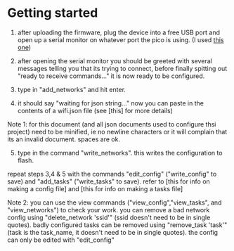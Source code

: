 # **Getting started**

1. after uploading the firmware, plug the device into a free USB port and open up a serial monitor on whatever port the pico is using. (I used [this one](https://serial.huhn.me))

2. after opening the serial monitor you should be greeted with several messages telling you that its trying to connect, before finally spitting out "ready to receive commands..."
it is now ready to be configured.

3. type in "add_networks" and hit enter.

4. it should say "waiting for json string..."
now you can paste in the contents of a wifi.json file (see [this] for more details)

Note 1: for this document (and all json documents used to configure thsi project) need to be minified, ie no newline characters or it will complain that its an invalid document. spaces are ok.

5. type in the command "write_networks". this writes the configuration to flash.

repeat steps 3,4 & 5 with the commands "edit_config" ("write_config" to save) and "add_tasks" ("write_tasks" to save). refer to [this for info on making a config file] and [this for info on making a tasks file]

Note 2: you can use the view commands ("view_config","view_tasks", and "view_networks") to check your work. you can remove a bad network config using "delete_network 'ssid'" (ssid doesn't need to be in single quotes). badly configured tasks can be removed using "remove_task 'task'" (task is the task_name, it doesn't need to be in single quotes). the config can only be edited with "edit_config"
